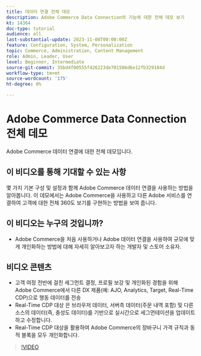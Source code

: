 ```yaml
---
title: 데이터 연결 전체 데모
description: Adobe Commerce Data Connection의 기능에 대한 전체 데모 보기
kt: 14364
doc-type: tutorial
audience: all
last-substantial-update: 2023-11-08T00:00:00Z
feature: Configuration, System, Personalization
topic: Commerce, Administration, Content Management
role: Admin, Leader, User
level: Beginner, Intermediate
source-git-commit: 35bd4f00555f426223de701586d6e12fb329184d
workflow-type: tm+mt
source-wordcount: '175'
ht-degree: 0%

---
```


# Adobe Commerce Data Connection 전체 데모

Adobe Commerce 데이터 연결에 대한 전체 데모입니다.

## 이 비디오를 통해 기대할 수 있는 사항

몇 가지 기본 구성 및 설정과 함께 Adobe Commerce 데이터 연결을 사용하는 방법을 알아봅니다. 이 데모에서는 Adobe Commerce을 사용하고 다른 Adobe 서비스를 연결하여 고객에 대한 전체 360도 보기를 구현하는 방법을 보여 줍니다.

## 이 비디오는 누구의 것입니까?

* Adobe Commerce을 처음 사용하거나 Adobe 데이터 연결을 사용하여 규모에 맞게 개인화하는 방법에 대해 자세히 알아보고자 하는 개발자 및 스토어 소유자.

## 비디오 콘텐츠

* 고객 여정 전반에 걸친 세그먼트 결정, 프로필 보강 및 개인화된 경험을 위해 Adobe Commerce에서 다른 DX 제품(예: AJO, Analytics, Target, Real-Time CDP)으로 행동 데이터를 전송
* Real-Time CDP 대상 은 브라우저 데이터, 서버측 데이터(주문 내역 포함) 및 다른 소스의 데이터(즉, 충성도 데이터)를 기반으로 실시간으로 세그먼테이션을 업데이트하고 수정합니다.
* Real-Time CDP 대상을 활용하여 Adobe Commerce의 장바구니 가격 규칙과 동적 블록을 모두 개인화합니다.

>[!VIDEO](https://video.tv.adobe.com/v/3425591?learn=on)

